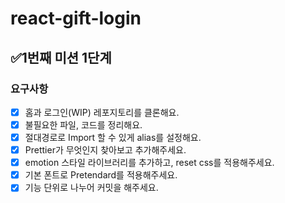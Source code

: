 # react-gift-login

## ✅1번째 미션 1단계

### 요구사항

- [x] 홈과 로그인(WIP) 레포지토리를 클론해요.
- [x] 불필요한 파일, 코드를 정리해요.
- [x] 절대경로로 Import 할 수 있게 alias를 설정해요.
- [x] Prettier가 무엇인지 찾아보고 추가해주세요.
- [x] emotion 스타일 라이브러리를 추가하고, reset css를 적용해주세요.
- [x] 기본 폰트로 Pretendard를 적용해주세요.
- [x] 기능 단위로 나누어 커밋을 해주세요.
